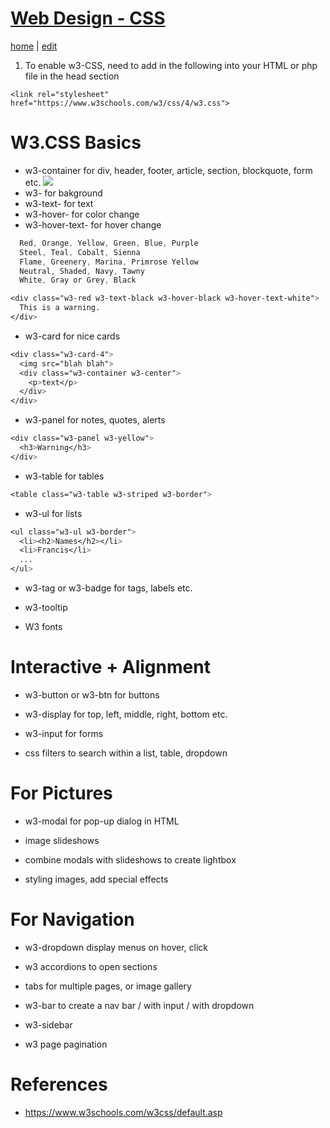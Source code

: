 # [Web Design - CSS](https://alwinwoo.github.io/pages/web_css.html)
[home](https://alwinwoo.github.io/) | [edit](https://github.com/alwinwoo/alwinwoo.github.io/edit/master/pages/web_css.md)

1. To enable w3-CSS, need to add in the following into your HTML or php file in the head section

```code
<link rel="stylesheet" href="https://www.w3schools.com/w3/css/4/w3.css">
```

# W3.CSS Basics

* w3-container for div, header, footer, article, section, blockquote, form etc.
![](https://bitsofco.de/img/blog/divsectionarticle.jpg)
* w3-<color> for bakground
* w3-text-<color> for text
* w3-hover-<color> for color change
* w3-hover-text-<color> for hover change
  
```css
  Red, Orange, Yellow, Green, Blue, Purple
  Steel, Teal, Cobalt, Sienna
  Flame, Greenery, Marina, Primrose Yellow
  Neutral, Shaded, Navy, Tawny
  White, Gray or Grey, Black

<div class="w3-red w3-text-black w3-hover-black w3-hover-text-white">
  This is a warning.
</div>
```

* w3-card for nice cards
```css
<div class="w3-card-4">
  <img src="blah blah">
  <div class="w3-container w3-center">
    <p>text</p>
  </div>
</div>
```
* w3-panel for notes, quotes, alerts
```css
<div class="w3-panel w3-yellow">
  <h3>Warning</h3>
</div>
```
* w3-table for tables
```css
<table class="w3-table w3-striped w3-border">
```
* w3-ul for lists
```css
<ul class="w3-ul w3-border">
  <li><h2>Names</h2></li>
  <li>Francis</li>
  ...
</ul>
```
* w3-tag or w3-badge for tags, labels etc.

* w3-tooltip

* W3 fonts

# Interactive + Alignment

* w3-button or w3-btn for buttons
* w3-display for top, left, middle, right, bottom etc.
* w3-input for forms

* css filters to search within a list, table, dropdown

# For Pictures

* w3-modal for pop-up dialog in HTML

* image slideshows

* combine modals with slideshows to create lightbox

* styling images, add special effects

# For Navigation

* w3-dropdown display menus on hover, click

* w3 accordions to open sections

* tabs for multiple pages, or image gallery

* w3-bar to create a nav bar / with input / with dropdown

* w3-sidebar

* w3 page pagination





# References

* https://www.w3schools.com/w3css/default.asp
